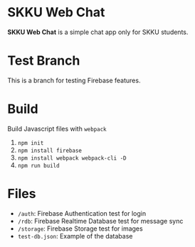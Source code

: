 # SKKU Web Chat
**SKKU Web Chat** is a simple chat app only for SKKU students.

# Test Branch
This is a branch for testing Firebase features.

# Build
Build Javascript files with `webpack`
1. `npm init`
2. `npm install firebase`
3. `npm install webpack webpack-cli -D`
4. `npm run build`

# Files
* `/auth`: Firebase Authentication test for login
* `/rdb`: Firebase Realtime Database test for message sync
* `/storage`: Firebase Storage test for images
* `test-db.json`: Example of the database
